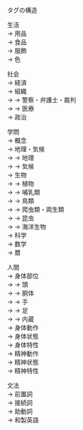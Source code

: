 
タグの構造


生活 <br>
→ 用品 <br>
→ 食品 <br>
→ 服飾 <br>
→ 色 <br>

社会 <br>
→ 経済 <br>
→ 組織 <br>
→ → 警察・弁護士・裁判 <br>
→ → 医療 <br>
→ 政治 <br>

学問 <br>
→ 概念 <br>
→ 地理・気候 <br>
→ → 地理 <br>
→ → 気候 <br>
→ 生物 <br>
→ → 植物 <br>
→ → 哺乳類 <br>
→ → 鳥類 <br>
→ → 爬虫類・両生類 <br>
→ → 昆虫 <br>
→ → 海洋生物 <br>
→ 科学 <br>
→ 数学 <br>
→ 暦 <br>

人間 <br>
→ 身体部位 <br>
→ → 頭 <br>
→ → 胴体 <br>
→ → 手 <br>
→ → 足 <br>
→ → 内蔵 <br>
→ 身体動作 <br>
→ 身体状態 <br>
→ 身体特性 <br>
→ 精神動作 <br>
→ 精神状態 <br>
→ 精神特性 <br>

文法 <br>
→ 前置詞 <br>
→ 接続詞 <br>
→ 助動詞 <br>
→ 和製英語 <br>
